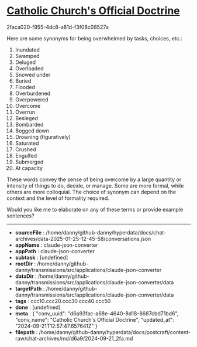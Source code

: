 # [Catholic Church's Official Doctrine](https://claude.ai/chat/d6a93fac-a68e-4640-8d18-8687cbd71bd6)

2faca020-f955-4dc8-a81d-f3f08c08527a

 Here are some synonyms for being overwhelmed by tasks, choices, etc.:

1. Inundated
2. Swamped
3. Deluged
4. Overloaded
5. Snowed under
6. Buried
7. Flooded
8. Overburdened
9. Overpowered
10. Overcome
11. Overrun
12. Besieged
13. Bombarded
14. Bogged down
15. Drowning (figuratively)
16. Saturated
17. Crushed
18. Engulfed
19. Submerged
20. At capacity

These words convey the sense of being overcome by a large quantity or intensity of things to do, decide, or manage. Some are more formal, while others are more colloquial. The choice of synonym can depend on the context and the level of formality required.

Would you like me to elaborate on any of these terms or provide example sentences?

---

* **sourceFile** : /home/danny/github-danny/hyperdata/docs/chat-archives/data-2025-01-25-12-45-58/conversations.json
* **appName** : claude-json-converter
* **appPath** : claude-json-converter
* **subtask** : [undefined]
* **rootDir** : /home/danny/github-danny/transmissions/src/applications/claude-json-converter
* **dataDir** : /home/danny/github-danny/transmissions/src/applications/claude-json-converter/data
* **targetPath** : /home/danny/github-danny/transmissions/src/applications/claude-json-converter/data
* **tags** : ccc10.ccc20.ccc30.ccc40.ccc50
* **done** : [undefined]
* **meta** : {
  "conv_uuid": "d6a93fac-a68e-4640-8d18-8687cbd71bd6",
  "conv_name": "Catholic Church's Official Doctrine",
  "updated_at": "2024-09-21T12:57:47.657641Z"
}
* **filepath** : /home/danny/github-danny/hyperdata/docs/postcraft/content-raw/chat-archives/md/d6a9/2024-09-21_2fa.md